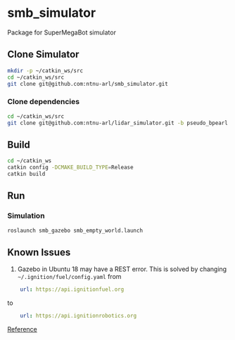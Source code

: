 # smb_simulator
Package for SuperMegaBot simulator

## Clone Simulator

```bash
mkdir -p ~/catkin_ws/src
cd ~/catkin_ws/src
git clone git@github.com:ntnu-arl/smb_simulator.git
```

### Clone dependencies

```bash
cd ~/catkin_ws/src
git clone git@github.com:ntnu-arl/lidar_simulator.git -b pseudo_bpearl
```


## Build

```bash
cd ~/catkin_ws
catkin config -DCMAKE_BUILD_TYPE=Release
catkin build
```

## Run

### Simulation

```bash
roslaunch smb_gazebo smb_empty_world.launch
```

## Known Issues

1. Gazebo in Ubuntu 18 may have a REST error. This is solved by changing `~/.ignition/fuel/config.yaml` from

```yaml
    url: https://api.ignitionfuel.org
```

to

```yaml
    url: https://api.ignitionrobotics.org
```

[Reference](https://bitbucket.org/osrf/gazebo/issues/2607/error-restcc-205-during-startup-gazebo)
